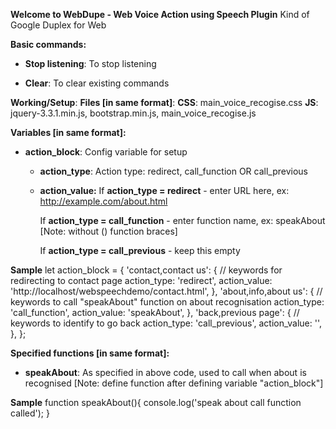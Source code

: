 **Welcome to WebDupe - Web Voice Action using Speech Plugin**
Kind of Google Duplex for Web

**Basic commands:**
   - **Stop listening**: To stop listening

   - **Clear**: To clear existing commands


**Working/Setup**:
**Files [in same format]**:
**CSS**: main_voice_recogise.css
**JS**: jquery-3.3.1.min.js, bootstrap.min.js, main_voice_recogise.js



**Variables [in same format]:**
   - **action_block**: Config variable for setup
       - **action_type**: Action type: redirect, call_function OR call_previous

       - **action_value:** 
          If **action_type = redirect**
             - enter URL here, ex: http://example.com/about.html

          If **action_type = call_function**
             - enter function name, ex: speakAbout [Note: without () function braces]

          If **action_type = call_previous**
             - keep this empty


   **Sample**
         let action_block = {
          'contact,contact us': { // keywords for redirecting to contact page
            action_type: 'redirect',
            action_value: 'http://localhost/webspeechdemo/contact.html',
          },
          'about,info,about us': { // keywords to call "speakAbout" function on about recognisation
            action_type: 'call_function', 
            action_value: 'speakAbout',
          },
          'back,previous page': { // keywords to identify to go back
            action_type: 'call_previous',
            action_value: '',
          },
        };
      

**Specified functions [in same format]:**
   - **speakAbout**: As specified in above code, used to call when about is recognised 
     [Note: define function after defining variable "action_block"]

   **Sample**
         function speakAbout(){
          console.log('speak about call function called');
        }
      